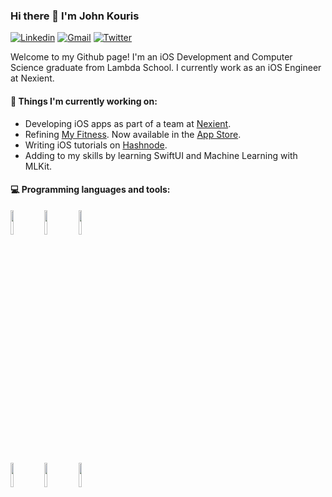 ### Hi there 👋 I'm John Kouris
[![Linkedin](https://img.shields.io/badge/-LinkedIn-blue?style=flat&logo=Linkedin&logoColor=white)](https://www.linkedin.com/in/johndkouris/)
[![Gmail](https://img.shields.io/badge/-Gmail-c14438?style=flat&logo=Gmail&logoColor=white)](mailto:jdkouris@gmail.com)
[![Twitter](https://img.shields.io/twitter/url?label=Twitter&url=https%3A%2F%2Fkouris_john)](https://twitter.com/kouris_john)


Welcome to my Github page! I'm an iOS Development and Computer Science graduate from Lambda School. I currently work as an iOS Engineer at Nexient. 


#### 🌱 Things I'm currently working on: 
- Developing iOS apps as part of a team at [Nexient](https://www.nexient.com).
- Refining [My Fitness](https://github.com/jdkouris/MyFitness). Now available in the [App Store](https://apps.apple.com/us/app/my-fitness-fitness-tracker/id1541255903).
- Writing iOS tutorials on [Hashnode](https://johnkouris.hashnode.dev).
- Adding to my skills by learning SwiftUI and Machine Learning with MLKit.

#### :computer: Programming languages and tools: 
<p>
<code><img width="10%" src="https://www.vectorlogo.zone/logos/swift/swift-ar21.svg"></code>
<code><img width="10%" src="https://www.vectorlogo.zone/logos/apple_objectivec/apple_objectivec-ar21.svg"></code>
<code><img width="10%" src="https://www.vectorlogo.zone/logos/python/python-ar21.svg"></code>

<code><img width="10%" src="https://www.vectorlogo.zone/logos/git-scm/git-scm-ar21.svg"></code>
<code><img width="10%" src="https://www.vectorlogo.zone/logos/apple_xcode/apple_xcode-ar21.svg"></code>
<code><img width="10%" src="https://www.vectorlogo.zone/logos/firebase/firebase-ar21.svg"></code>
</p>
